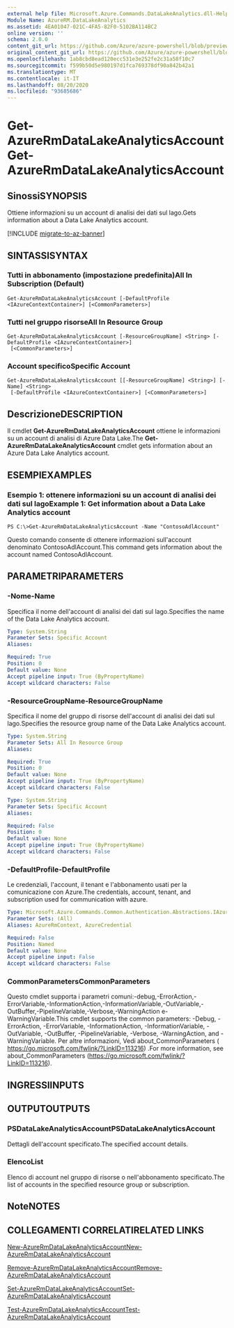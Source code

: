 ```yaml
---
external help file: Microsoft.Azure.Commands.DataLakeAnalytics.dll-Help.xml
Module Name: AzureRM.DataLakeAnalytics
ms.assetid: 4EA01047-021C-4FA5-82F0-5102BA114BC2
online version: ''
schema: 2.0.0
content_git_url: https://github.com/Azure/azure-powershell/blob/preview/src/ResourceManager/DataLakeAnalytics/Commands.DataLakeAnalytics/help/Get-AzureRmDataLakeAnalyticsAccount.md
original_content_git_url: https://github.com/Azure/azure-powershell/blob/preview/src/ResourceManager/DataLakeAnalytics/Commands.DataLakeAnalytics/help/Get-AzureRmDataLakeAnalyticsAccount.md
ms.openlocfilehash: 1ab8cbd8ead120ecc531e3e252fe2c31a58f10c7
ms.sourcegitcommit: f599b50d5e980197d1fca769378df90a842b42a1
ms.translationtype: MT
ms.contentlocale: it-IT
ms.lasthandoff: 08/20/2020
ms.locfileid: "93685686"
---
```

# <span data-ttu-id="d2886-101">Get-AzureRmDataLakeAnalyticsAccount</span><span class="sxs-lookup"><span data-stu-id="d2886-101">Get-AzureRmDataLakeAnalyticsAccount</span></span>

## <span data-ttu-id="d2886-102">Sinossi</span><span class="sxs-lookup"><span data-stu-id="d2886-102">SYNOPSIS</span></span>
<span data-ttu-id="d2886-103">Ottiene informazioni su un account di analisi dei dati sul lago.</span><span class="sxs-lookup"><span data-stu-id="d2886-103">Gets information about a Data Lake Analytics account.</span></span>

[!INCLUDE [migrate-to-az-banner](../../includes/migrate-to-az-banner.md)]

## <span data-ttu-id="d2886-104">SINTASSI</span><span class="sxs-lookup"><span data-stu-id="d2886-104">SYNTAX</span></span>

### <span data-ttu-id="d2886-105">Tutti in abbonamento (impostazione predefinita)</span><span class="sxs-lookup"><span data-stu-id="d2886-105">All In Subscription (Default)</span></span>
```
Get-AzureRmDataLakeAnalyticsAccount [-DefaultProfile <IAzureContextContainer>] [<CommonParameters>]
```

### <span data-ttu-id="d2886-106">Tutti nel gruppo risorse</span><span class="sxs-lookup"><span data-stu-id="d2886-106">All In Resource Group</span></span>
```
Get-AzureRmDataLakeAnalyticsAccount [-ResourceGroupName] <String> [-DefaultProfile <IAzureContextContainer>]
 [<CommonParameters>]
```

### <span data-ttu-id="d2886-107">Account specifico</span><span class="sxs-lookup"><span data-stu-id="d2886-107">Specific Account</span></span>
```
Get-AzureRmDataLakeAnalyticsAccount [[-ResourceGroupName] <String>] [-Name] <String>
 [-DefaultProfile <IAzureContextContainer>] [<CommonParameters>]
```

## <span data-ttu-id="d2886-108">Descrizione</span><span class="sxs-lookup"><span data-stu-id="d2886-108">DESCRIPTION</span></span>
<span data-ttu-id="d2886-109">Il cmdlet **Get-AzureRmDataLakeAnalyticsAccount** ottiene le informazioni su un account di analisi di Azure Data Lake.</span><span class="sxs-lookup"><span data-stu-id="d2886-109">The **Get-AzureRmDataLakeAnalyticsAccount** cmdlet gets information about an Azure Data Lake Analytics account.</span></span>

## <span data-ttu-id="d2886-110">ESEMPI</span><span class="sxs-lookup"><span data-stu-id="d2886-110">EXAMPLES</span></span>

### <span data-ttu-id="d2886-111">Esempio 1: ottenere informazioni su un account di analisi dei dati sul lago</span><span class="sxs-lookup"><span data-stu-id="d2886-111">Example 1: Get information about a Data Lake Analytics account</span></span>
```
PS C:\>Get-AzureRmDataLakeAnalyticsAccount -Name "ContosoAdlAccount"
```

<span data-ttu-id="d2886-112">Questo comando consente di ottenere informazioni sull'account denominato ContosoAdlAccount.</span><span class="sxs-lookup"><span data-stu-id="d2886-112">This command gets information about the account named ContosoAdlAccount.</span></span>

## <span data-ttu-id="d2886-113">PARAMETRI</span><span class="sxs-lookup"><span data-stu-id="d2886-113">PARAMETERS</span></span>

### <span data-ttu-id="d2886-114">-Nome</span><span class="sxs-lookup"><span data-stu-id="d2886-114">-Name</span></span>
<span data-ttu-id="d2886-115">Specifica il nome dell'account di analisi dei dati sul lago.</span><span class="sxs-lookup"><span data-stu-id="d2886-115">Specifies the name of the Data Lake Analytics account.</span></span>

```yaml
Type: System.String
Parameter Sets: Specific Account
Aliases: 

Required: True
Position: 0
Default value: None
Accept pipeline input: True (ByPropertyName)
Accept wildcard characters: False
```

### <span data-ttu-id="d2886-116">-ResourceGroupName</span><span class="sxs-lookup"><span data-stu-id="d2886-116">-ResourceGroupName</span></span>
<span data-ttu-id="d2886-117">Specifica il nome del gruppo di risorse dell'account di analisi dei dati sul lago.</span><span class="sxs-lookup"><span data-stu-id="d2886-117">Specifies the resource group name of the Data Lake Analytics account.</span></span>

```yaml
Type: System.String
Parameter Sets: All In Resource Group
Aliases: 

Required: True
Position: 0
Default value: None
Accept pipeline input: True (ByPropertyName)
Accept wildcard characters: False
```

```yaml
Type: System.String
Parameter Sets: Specific Account
Aliases: 

Required: False
Position: 0
Default value: None
Accept pipeline input: True (ByPropertyName)
Accept wildcard characters: False
```

### <span data-ttu-id="d2886-118">-DefaultProfile</span><span class="sxs-lookup"><span data-stu-id="d2886-118">-DefaultProfile</span></span>
<span data-ttu-id="d2886-119">Le credenziali, l'account, il tenant e l'abbonamento usati per la comunicazione con Azure.</span><span class="sxs-lookup"><span data-stu-id="d2886-119">The credentials, account, tenant, and subscription used for communication with azure.</span></span>

```yaml
Type: Microsoft.Azure.Commands.Common.Authentication.Abstractions.IAzureContextContainer
Parameter Sets: (All)
Aliases: AzureRmContext, AzureCredential

Required: False
Position: Named
Default value: None
Accept pipeline input: False
Accept wildcard characters: False
```

### <span data-ttu-id="d2886-120">CommonParameters</span><span class="sxs-lookup"><span data-stu-id="d2886-120">CommonParameters</span></span>
<span data-ttu-id="d2886-121">Questo cmdlet supporta i parametri comuni:-debug,-ErrorAction,-ErrorVariable,-InformationAction,-InformationVariable,-OutVariable,-OutBuffer,-PipelineVariable,-Verbose,-WarningAction e-WarningVariable.</span><span class="sxs-lookup"><span data-stu-id="d2886-121">This cmdlet supports the common parameters: -Debug, -ErrorAction, -ErrorVariable, -InformationAction, -InformationVariable, -OutVariable, -OutBuffer, -PipelineVariable, -Verbose, -WarningAction, and -WarningVariable.</span></span> <span data-ttu-id="d2886-122">Per altre informazioni, Vedi about_CommonParameters ( https://go.microsoft.com/fwlink/?LinkID=113216) .</span><span class="sxs-lookup"><span data-stu-id="d2886-122">For more information, see about_CommonParameters (https://go.microsoft.com/fwlink/?LinkID=113216).</span></span>

## <span data-ttu-id="d2886-123">INGRESSI</span><span class="sxs-lookup"><span data-stu-id="d2886-123">INPUTS</span></span>

## <span data-ttu-id="d2886-124">OUTPUT</span><span class="sxs-lookup"><span data-stu-id="d2886-124">OUTPUTS</span></span>

### <span data-ttu-id="d2886-125">PSDataLakeAnalyticsAccount</span><span class="sxs-lookup"><span data-stu-id="d2886-125">PSDataLakeAnalyticsAccount</span></span>
<span data-ttu-id="d2886-126">Dettagli dell'account specificato.</span><span class="sxs-lookup"><span data-stu-id="d2886-126">The specified account details.</span></span>

### <span data-ttu-id="d2886-127">Elenco<PSDataLakeAnalyticsAccount></span><span class="sxs-lookup"><span data-stu-id="d2886-127">List<PSDataLakeAnalyticsAccount></span></span>
<span data-ttu-id="d2886-128">Elenco di account nel gruppo di risorse o nell'abbonamento specificato.</span><span class="sxs-lookup"><span data-stu-id="d2886-128">The list of accounts in the specified resource group or subscription.</span></span>

## <span data-ttu-id="d2886-129">Note</span><span class="sxs-lookup"><span data-stu-id="d2886-129">NOTES</span></span>

## <span data-ttu-id="d2886-130">COLLEGAMENTI CORRELATI</span><span class="sxs-lookup"><span data-stu-id="d2886-130">RELATED LINKS</span></span>

[<span data-ttu-id="d2886-131">New-AzureRmDataLakeAnalyticsAccount</span><span class="sxs-lookup"><span data-stu-id="d2886-131">New-AzureRmDataLakeAnalyticsAccount</span></span>](./New-AzureRmDataLakeAnalyticsAccount.md)

[<span data-ttu-id="d2886-132">Remove-AzureRmDataLakeAnalyticsAccount</span><span class="sxs-lookup"><span data-stu-id="d2886-132">Remove-AzureRmDataLakeAnalyticsAccount</span></span>](./Remove-AzureRmDataLakeAnalyticsAccount.md)

[<span data-ttu-id="d2886-133">Set-AzureRmDataLakeAnalyticsAccount</span><span class="sxs-lookup"><span data-stu-id="d2886-133">Set-AzureRmDataLakeAnalyticsAccount</span></span>](./Set-AzureRmDataLakeAnalyticsAccount.md)

[<span data-ttu-id="d2886-134">Test-AzureRmDataLakeAnalyticsAccount</span><span class="sxs-lookup"><span data-stu-id="d2886-134">Test-AzureRmDataLakeAnalyticsAccount</span></span>](./Test-AzureRmDataLakeAnalyticsAccount.md)


